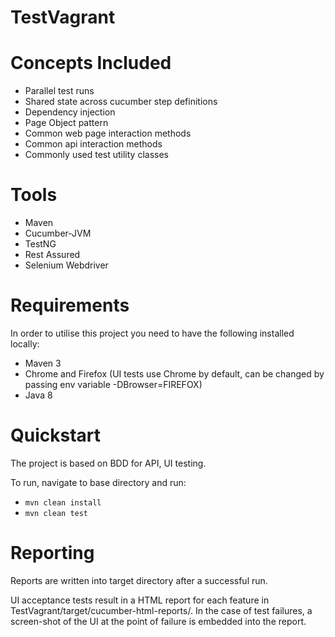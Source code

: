 # TestVagrant

# Concepts Included
- Parallel test runs
- Shared state across cucumber step definitions
- Dependency injection
- Page Object pattern
- Common web page interaction methods
- Common api interaction methods
- Commonly used test utility classes

# Tools
- Maven
- Cucumber-JVM
- TestNG
- Rest Assured
- Selenium Webdriver

# Requirements
In order to utilise this project you need to have the following installed locally:

- Maven 3
- Chrome and Firefox (UI tests use Chrome by default, can be changed by passing env variable -DBrowser=FIREFOX)
- Java 8

# Quickstart
The project is based on BDD  for API, UI testing.

To run, navigate to base directory and run:

- ```mvn clean install```
- ```mvn clean test```

# Reporting
Reports are written into target directory after a successful run.

UI acceptance tests result in a HTML report for each feature in TestVagrant/target/cucumber-html-reports/. In the case of test failures, a screen-shot of the UI at the point of failure is embedded into the report.
